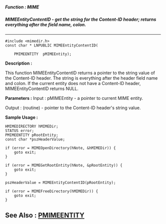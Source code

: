 ##### Function : MIME
##### MIMEEntityContentID - get the string for the Content-ID header; returns everything after the field name, colon.
---
```
#include <mimedir.h>
const char * LNPUBLIC MIMEEntityContentID(

	PMIMEENTITY  pMIMEEntity);
```
**Description :**

This function MIMEEntityContentID returns a pointer to the string value of the 
Content-ID header.  The string is everything after the header field name and 
colon.  If the current entity does not have a Content-ID header, 
MIMEEntityContentID returns NULL.

**Parameters :**
Input :
pMIMEEntity  -  a pointer to current MIME entity.

Output :
(routine)  -  pointer to the Content-ID header's string value.



**Sample Usage :**
```
HMIMEDIRECTORY hMIMEDir;
STATUS error;
PMIMEENTITY pRootEntity;
const char *pszHeaderValue;

if (error = MIMEOpenDirectory(hNote, &hMIMEDir)) {
	goto exit;
}

if (error = MIMEGetRootEntity(hNote, &pRootEntity)) {
	goto exit;
}

pszHeaderValue = MIMEEntityContentID(pRootEntity);

if (error = MIMEFreeDirectory(hMIMEDir)) {
	goto exit;
}

```
**See Also :**
[PMIMEENTITY](/reference/Data/PMIMEENTITY)
---
